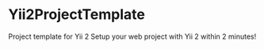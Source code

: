 Yii2ProjectTemplate
===================

Project template for Yii 2
Setup your web project with Yii 2 within 2 minutes!
